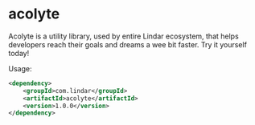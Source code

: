 # acolyte
Acolyte is a utility library, used by entire Lindar ecosystem, that helps developers reach their goals and dreams a wee bit faster. Try it yourself today!

Usage: 

```xml
<dependency>
    <groupId>com.lindar</groupId>
    <artifactId>acolyte</artifactId>
    <version>1.0.0</version>
</dependency>
```
